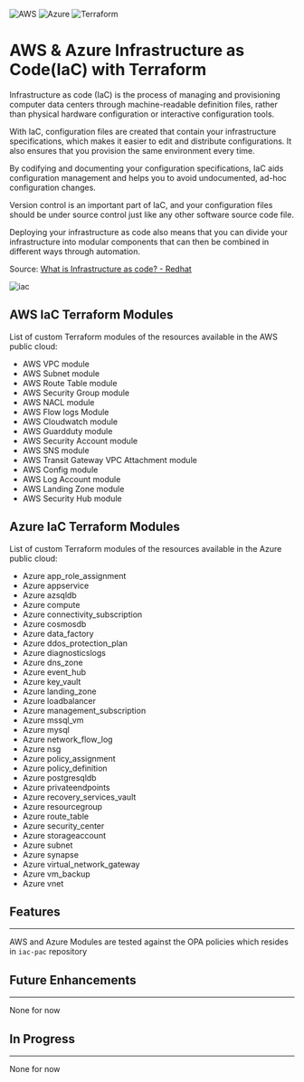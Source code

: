 ![AWS](https://img.shields.io/badge/AWS-%23FF9900.svg?style=for-the-badge&logo=amazon-aws&logoColor=white)
![Azure](https://img.shields.io/badge/azure-%230072C6.svg?style=for-the-badge&logo=microsoftazure&logoColor=white)
![Terraform](https://img.shields.io/badge/terraform-%235835CC.svg?style=for-the-badge&logo=terraform&logoColor=white)

# AWS & Azure Infrastructure as Code(IaC) with Terraform
Infrastructure as code (IaC) is the process of managing and provisioning computer data centers through machine-readable definition files, rather than physical hardware configuration or interactive configuration tools.

With IaC, configuration files are created that contain your infrastructure specifications, which makes it easier to edit and distribute configurations. It also ensures that you provision the same environment every time.

By codifying and documenting your configuration specifications, IaC aids configuration management and helps you to avoid undocumented, ad-hoc configuration changes.

Version control is an important part of IaC, and your configuration files should be under source control just like any other software source code file. 

Deploying your infrastructure as code also means that you can divide your infrastructure into modular components that can then be combined in different ways through automation.

Source: [What is Infrastructure as code? - Redhat](https://www.redhat.com/en/topics/automation/what-is-infrastructure-as-code-iac)

![iac](https://blog.stackpath.com/wp-content/uploads/2020/01/infrastructure-as-code.png)

## AWS IaC Terraform Modules
List of custom Terraform modules of the resources available in the AWS public cloud:
- AWS VPC module
- AWS Subnet module
- AWS Route Table module
- AWS Security Group module
- AWS NACL module
- AWS Flow logs Module
- AWS Cloudwatch module
- AWS Guardduty module
- AWS Security Account module
- AWS SNS module
- AWS Transit Gateway VPC Attachment module
- AWS Config module
- AWS Log Account module
- AWS Landing Zone module
- AWS Security Hub module

## Azure IaC Terraform Modules
List of custom Terraform modules of the resources available in the Azure public cloud:
- Azure app_role_assignment
- Azure appservice
- Azure azsqldb
- Azure compute
- Azure connectivity_subscription
- Azure cosmosdb
- Azure  data_factory
- Azure  ddos_protection_plan
- Azure diagnosticslogs
- Azure dns_zone
- Azure event_hub
- Azure key_vault
- Azure landing_zone
- Azure loadbalancer
- Azure management_subscription
- Azure mssql_vm
- Azure mysql
- Azure network_flow_log
- Azure nsg
- Azure policy_assignment
- Azure policy_definition
- Azure postgresqldb
- Azure privateendpoints
- Azure recovery_services_vault
- Azure resourcegroup
- Azure route_table
- Azure security_center
- Azure storageaccount
- Azure subnet
- Azure synapse
- Azure virtual_network_gateway
- Azure vm_backup
- Azure vnet

## Features
-------------------

AWS and Azure Modules are tested against the OPA policies which resides in `iac-pac` repository

## Future Enhancements
-------------------

None for now

## In Progress
-------------------

None for now
